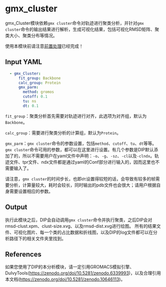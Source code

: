 # gmx_cluster

gmx_Cluster模块依赖`gmx cluster`命令对轨迹进行聚类分析，并针对`gmx cluster`命令的输出结果进行解析，生成可视化结果，包括可视化RMSD矩阵、聚类大小、聚类分布等情况。

使用本模块前请注意[前置处理](https://duivyprocedures-docs.readthedocs.io/en/latest/Framework.html#id7)已经完成！

## Input YAML

```yaml
  - gmx_Cluster:
      fit_group: Backbone
      calc_group: Protein
      gmx_parm:
        method: gromos
        cutoff: 0.1
        tu: ns
        dt: 0.1
```

`fit_group`：聚类分析首先需要对轨迹进行对齐，此选项为对齐组，默认为`Backbone`。

`calc_group`：需要进行聚类分析的计算组，默认为`Protein`。

`gmx_parm`：`gmx cluster`命令的参数设置，包括`method`、`cutoff`、`tu`、`dt`等等。`gmx cluster`命令可用的参数，都可以在这里进行设置。有几个参数是DIP默认添加了的，所以不需要用户在yaml文件中声明：`-o`、`-g`、`-sz`、`-cl`以及`-clndx`。轨迹文件、tpr文件、ndx文件都是通过yaml的Conf部分进行输入的，因而这里也不需要输入了。

请注意，`gmx cluster`的时间步长，也即`dt`设置得较短的话，会导致有较多的帧需要分析，计算量较大，耗时会较长，同时输出的pdb文件也会很大；请用户根据自身需要设置相应的参数。

## Output

执行此模块之后，DIP会自动调用`gmx cluster`命令并执行聚类，之后DIP会对rmsd-clust.xpm、clust-size.xvg、以及rmsd-dist.xvg进行绘图。
所有的结果文件、可视化图片、每一个类的占比数据和折线图，以及DIP的log文件都可以在分析路径下的相关文件夹里找到。

## References

如果您使用了DIP的本分析模块，请一定引用GROMACS模拟引擎、DuIvyTools(https://zenodo.org/doi/10.5281/zenodo.6339993)，以及合理引用本文档(https://zenodo.org/doi/10.5281/zenodo.10646113)。

